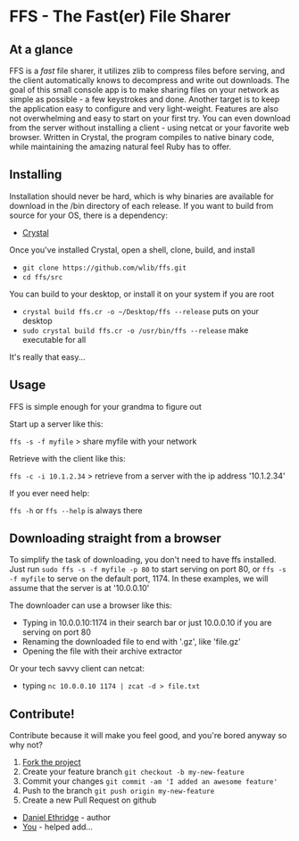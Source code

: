 # FFS - The Fast(er) File Sharer

## At a glance

FFS is a _fast_ file sharer, it utilizes zlib to compress files before serving,
and the client automatically knows to decompress and write out downloads.
The goal of this small console app is to make sharing files on your network
as simple as possible - a few keystrokes and done. Another target is to keep
the application easy to configure and very light-weight.
Features are also not overwhelming and easy to start on your first try.
You can even download from the server without installing a client - 
using netcat or your favorite web browser.
Written in Crystal, the program compiles to native binary code, 
while maintaining the amazing natural feel Ruby has to offer.

## Installing

Installation should never be hard, which is why binaries are available for
download in the /bin directory of each release. If you want to build from
source for your OS, there is a dependency:

+ [Crystal](https://crystal-lang.org/docs/installation/index.html)

Once you've installed Crystal, open a shell, clone, build, and install

+ `git clone https://github.com/wlib/ffs.git`
+ `cd ffs/src`

You can build to your desktop, or install it on your system if you are root

+ `crystal build ffs.cr -o ~/Desktop/ffs --release` puts on your desktop
+ `sudo crystal build ffs.cr -o /usr/bin/ffs --release` make executable for all

It's really that easy...

## Usage

FFS is simple enough for your grandma to figure out

Start up a server like this:

`ffs -s -f myfile` > share myfile with your network

Retrieve with the client like this:

`ffs -c -i 10.1.2.34` > retrieve from a server with the ip address '10.1.2.34'

If you ever need help:

`ffs -h` or `ffs --help` is always there

## Downloading straight from a browser

To simplify the task of downloading, you don't need to have ffs installed.
Just run `sudo ffs -s -f myfile -p 80` to start serving on port 80, or
`ffs -s -f myfile` to serve on the default port, 1174. In these examples, 
we will assume that the server is at '10.0.0.10'

The downloader can use a browser like this:
+ Typing in 10.0.0.10:1174 in their search bar or just 10.0.0.10
if you are serving on port 80
+ Renaming the downloaded file to end with '.gz', like 'file.gz'
+ Opening the file with their archive extractor

Or your tech savvy client can netcat:
+ typing `nc 10.0.0.10 1174 | zcat -d > file.txt`

## Contribute!

Contribute because it will make you feel good, and you're bored anyway
so why not?

1. [Fork the project](https://github.com/wlib/ffs/fork)
2. Create your feature branch `git checkout -b my-new-feature`
3. Commit your changes `git commit -am 'I added an awesome feature'`
4. Push to the branch `git push origin my-new-feature`
5. Create a new Pull Request on github

+ [Daniel Ethridge](https://github.com/wlib) - author
+ [You](https://yourwebsite.com) - helped add...
